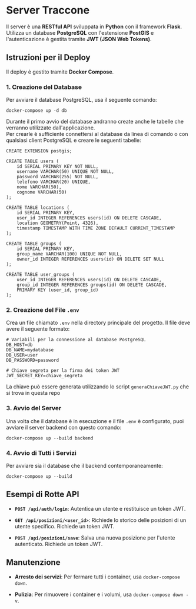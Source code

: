 
# Server Traccone

Il server è una **RESTful API** sviluppata in **Python** con il framework **Flask**. Utilizza un database **PostgreSQL** con l'estensione **PostGIS** e l'autenticazione è gestita tramite **JWT (JSON Web Tokens)**.

## Istruzioni per il Deploy

Il deploy è gestito tramite **Docker Compose**.

### 1. Creazione del Database

Per avviare il database PostgreSQL, usa il seguente comando:

```
docker-compose up -d db
```
Durante il primo avvio del database andranno create anche le tabelle che verranno utilizzate dall'applicazione.  
Per crearle è sufficiente connettersi al database da linea di comando o con qualsiasi client PostgreSQL e creare le seguenti tabelle:

```
CREATE EXTENSION postgis;
```

```
CREATE TABLE users (
    id SERIAL PRIMARY KEY NOT NULL,
    username VARCHAR(50) UNIQUE NOT NULL,
    password VARCHAR(255) NOT NULL,
    telefono VARCHAR(20) UNIQUE,
    nome VARCHAR(50),
    cognome VARCHAR(50)
);
```
```
CREATE TABLE locations (
    id SERIAL PRIMARY KEY,
    user_id INTEGER REFERENCES users(id) ON DELETE CASCADE,
    location GEOMETRY(Point, 4326),
    timestamp TIMESTAMP WITH TIME ZONE DEFAULT CURRENT_TIMESTAMP
);
```
```
CREATE TABLE groups (
    id SERIAL PRIMARY KEY,
    group_name VARCHAR(100) UNIQUE NOT NULL,
    owner_id INTEGER REFERENCES users(id) ON DELETE SET NULL
);
```
```
CREATE TABLE user_groups (
    user_id INTEGER REFERENCES users(id) ON DELETE CASCADE,
    group_id INTEGER REFERENCES groups(id) ON DELETE CASCADE,
    PRIMARY KEY (user_id, group_id)
);
```

### 2. Creazione del File `.env`

Crea un file chiamato `.env` nella directory principale del progetto. Il file deve avere il seguente formato:

```
# Variabili per la connessione al database PostgreSQL
DB_HOST=db
DB_NAME=mydatabase
DB_USER=user
DB_PASSWORD=password

# Chiave segreta per la firma dei token JWT
JWT_SECRET_KEY=chiave_segreta
```
La chiave può essere generata utilizzando lo script `generaChiaveJWT.py` che si trova in questa repo

### 3. Avvio del Server

Una volta che il database è in esecuzione e il file `.env` è configurato, puoi avviare il server backend con questo comando:

```
docker-compose up --build backend
```

### 4. Avvio di Tutti i Servizi

Per avviare sia il database che il backend contemporaneamente:

```
docker-compose up --build
```

## Esempi di Rotte API

* **`POST /api/auth/login`**: Autentica un utente e restituisce un token JWT.

* **`GET /api/posizioni/<user_id>`**: Richiede lo storico delle posizioni di un utente specifico. Richiede un token JWT.

* **`POST /api/posizioni/save`**: Salva una nuova posizione per l'utente autenticato. Richiede un token JWT.

## Manutenzione

* **Arresto dei servizi**: Per fermare tutti i container, usa `docker-compose down`.

* **Pulizia**: Per rimuovere i container e i volumi, usa `docker-compose down -v`.
